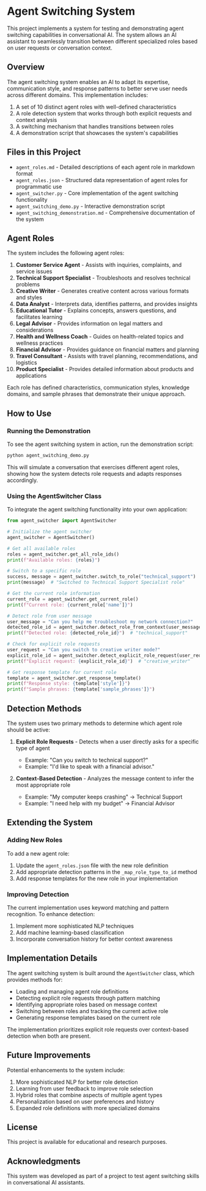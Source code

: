 # Agent Switching System

This project implements a system for testing and demonstrating agent switching capabilities in conversational AI. The system allows an AI assistant to seamlessly transition between different specialized roles based on user requests or conversation context.

## Overview

The agent switching system enables an AI to adapt its expertise, communication style, and response patterns to better serve user needs across different domains. This implementation includes:

1. A set of 10 distinct agent roles with well-defined characteristics
2. A role detection system that works through both explicit requests and context analysis
3. A switching mechanism that handles transitions between roles
4. A demonstration script that showcases the system's capabilities

## Files in this Project

- `agent_roles.md` - Detailed descriptions of each agent role in markdown format
- `agent_roles.json` - Structured data representation of agent roles for programmatic use
- `agent_switcher.py` - Core implementation of the agent switching functionality
- `agent_switching_demo.py` - Interactive demonstration script
- `agent_switching_demonstration.md` - Comprehensive documentation of the system

## Agent Roles

The system includes the following agent roles:

1. **Customer Service Agent** - Assists with inquiries, complaints, and service issues
2. **Technical Support Specialist** - Troubleshoots and resolves technical problems
3. **Creative Writer** - Generates creative content across various formats and styles
4. **Data Analyst** - Interprets data, identifies patterns, and provides insights
5. **Educational Tutor** - Explains concepts, answers questions, and facilitates learning
6. **Legal Advisor** - Provides information on legal matters and considerations
7. **Health and Wellness Coach** - Guides on health-related topics and wellness practices
8. **Financial Advisor** - Provides guidance on financial matters and planning
9. **Travel Consultant** - Assists with travel planning, recommendations, and logistics
10. **Product Specialist** - Provides detailed information about products and applications

Each role has defined characteristics, communication styles, knowledge domains, and sample phrases that demonstrate their unique approach.

## How to Use

### Running the Demonstration

To see the agent switching system in action, run the demonstration script:

```bash
python agent_switching_demo.py
```

This will simulate a conversation that exercises different agent roles, showing how the system detects role requests and adapts responses accordingly.

### Using the AgentSwitcher Class

To integrate the agent switching functionality into your own application:

```python
from agent_switcher import AgentSwitcher

# Initialize the agent switcher
agent_switcher = AgentSwitcher()

# Get all available roles
roles = agent_switcher.get_all_role_ids()
print(f"Available roles: {roles}")

# Switch to a specific role
success, message = agent_switcher.switch_to_role("technical_support")
print(message)  # "Switched to Technical Support Specialist role"

# Get the current role information
current_role = agent_switcher.get_current_role()
print(f"Current role: {current_role['name']}")

# Detect role from user message
user_message = "Can you help me troubleshoot my network connection?"
detected_role_id = agent_switcher.detect_role_from_context(user_message)
print(f"Detected role: {detected_role_id}")  # "technical_support"

# Check for explicit role requests
user_request = "Can you switch to creative writer mode?"
explicit_role_id = agent_switcher.detect_explicit_role_request(user_request)
print(f"Explicit request: {explicit_role_id}")  # "creative_writer"

# Get response template for current role
template = agent_switcher.get_response_template()
print(f"Response style: {template['style']}")
print(f"Sample phrases: {template['sample_phrases']}")
```

## Detection Methods

The system uses two primary methods to determine which agent role should be active:

1. **Explicit Role Requests** - Detects when a user directly asks for a specific type of agent
   - Example: "Can you switch to technical support?"
   - Example: "I'd like to speak with a financial advisor."

2. **Context-Based Detection** - Analyzes the message content to infer the most appropriate role
   - Example: "My computer keeps crashing" → Technical Support
   - Example: "I need help with my budget" → Financial Advisor

## Extending the System

### Adding New Roles

To add a new agent role:

1. Update the `agent_roles.json` file with the new role definition
2. Add appropriate detection patterns in the `_map_role_type_to_id` method
3. Add response templates for the new role in your implementation

### Improving Detection

The current implementation uses keyword matching and pattern recognition. To enhance detection:

1. Implement more sophisticated NLP techniques
2. Add machine learning-based classification
3. Incorporate conversation history for better context awareness

## Implementation Details

The agent switching system is built around the `AgentSwitcher` class, which provides methods for:

- Loading and managing agent role definitions
- Detecting explicit role requests through pattern matching
- Identifying appropriate roles based on message context
- Switching between roles and tracking the current active role
- Generating response templates based on the current role

The implementation prioritizes explicit role requests over context-based detection when both are present.

## Future Improvements

Potential enhancements to the system include:

1. More sophisticated NLP for better role detection
2. Learning from user feedback to improve role selection
3. Hybrid roles that combine aspects of multiple agent types
4. Personalization based on user preferences and history
5. Expanded role definitions with more specialized domains

## License

This project is available for educational and research purposes.

## Acknowledgments

This system was developed as part of a project to test agent switching skills in conversational AI assistants.
